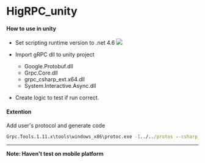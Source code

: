 # HigRPC_unity

#### How to use in unity
- Set scripting runtime version to .net 4.6
[![](https://raw.githubusercontent.com/hiramtan/HigRPC_unity/master/others/20180508160421.png)](https://raw.githubusercontent.com/hiramtan/HigRPC_unity/master/others/20180508160421.png)

- Import gRPC dll to unity project
    - Google.Protobuf.dll
    - Grpc.Core.dll
    - grpc_csharp_ext.x64.dll
    - System.Interactive.Async.dll
- Create logic to test if run correct.

#### Extention
 Add user's protocol and generate code
``` cmd
Grpc.Tools.1.11.x\tools\windows_x86\protoc.exe -I../../protos --csharp_out Greeter --grpc_out Greeter ../../protos/helloworld.proto --plugin=protoc-gen-grpc=packages/Grpc.Tools.1.11.x/tools/windows_x86/grpc_csharp_plugin.exe
```
-----
**Note: Haven't test on mobile platform**
